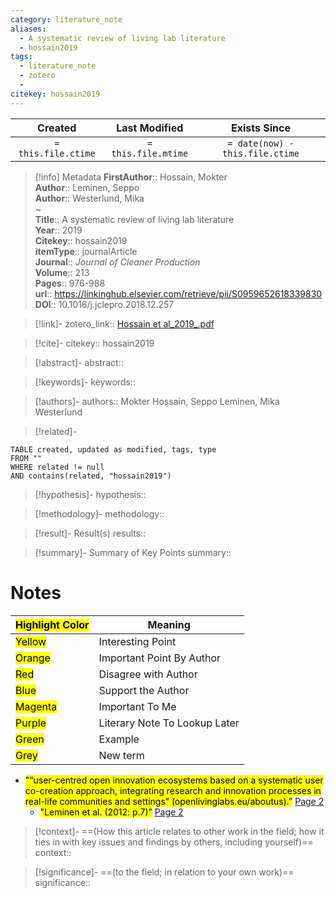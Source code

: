 ```yaml
---
category: literature_note
aliases: 
  - A systematic review of living lab literature
  - hossain2019
tags:
  - literature_note
  - zotero
  - 
citekey: hossain2019
---
```


|       Created       |    Last Modified    |          Exists Since           |
| :-----------------: | :-----------------: | :-----------------------------: |
| `= this.file.ctime` | `= this.file.mtime` | `= date(now) - this.file.ctime` |
>[!info] Metadata
> **FirstAuthor**:: Hossain, Mokter  
> **Author**:: Leminen, Seppo  
> **Author**:: Westerlund, Mika  
~    
> **Title**:: A systematic review of living lab literature  
> **Year**:: 2019   
> **Citekey**:: hossain2019  
> **itemType**:: journalArticle  
> **Journal**:: *Journal of Cleaner Production*  
> **Volume**:: 213   
> **Pages**:: 976-988  
> **url**:: https://linkinghub.elsevier.com/retrieve/pii/S0959652618339830
> **DOI**:: 10.1016/j.jclepro.2018.12.257    

> [!link]-
> zotero_link:: [Hossain et al_2019_.pdf](zotero://select/groups/551660/items/25RF5LWR)

> [!cite]-
> citekey:: hossain2019

> [!abstract]-
> abstract:: 

> [!keywords]-
> keywords:: 

> [!authors]-
> authors:: Mokter Hossain, Seppo Leminen, Mika Westerlund

> [!related]-

```dataview
TABLE created, updated as modified, tags, type
FROM ""
WHERE related != null
AND contains(related, "hossain2019")
```

> [!hypothesis]-
> hypothesis:: 

> [!methodology]- 
> methodology:: 

> [!result]- Result(s) 
> results::

> [!summary]- Summary of Key Points
> summary:: 

# Notes

| <mark class="hltr-grey">Highlight Color</mark> | Meaning                       |
| ---------------------------------------------- | ----------------------------- |
| <mark class="hltr-yellow">Yellow</mark>        | Interesting Point             |
| <mark class="hltr-orange">Orange</mark>        | Important Point By Author     |
| <mark class="hltr-red">Red</mark>              | Disagree with Author          |
| <mark class="hltr-blue">Blue</mark>            | Support the Author            |
| <mark class="hltr-magenta">Magenta</mark>      | Important To Me               |
| <mark class="hltr-purple">Purple</mark>        | Literary Note To Lookup Later |
| <mark class="hltr-green">Green</mark>          | Example                       |
| <mark class="hltr-grey">Grey</mark>            | New term                      |

- <mark class="hltr-yellow">"“user-centred open innovation ecosystems based on a systematic user co-creation approach, integrating research and innovation processes in real-life communities and settings” (openlivinglabs.eu/aboutus).”</mark> [Page 2](zotero://open-pdf/library/items/25RF5LWR?page=2&annotation=NHTLYAZA) 
	- <mark class="hltr-red">"Leminen et al. (2012: p.7)”</mark> [Page 2](zotero://open-pdf/library/items/25RF5LWR?page=2&annotation=HQIS4XY4) 

> [!context]-
> ==(How this article relates to other work in the field; how it ties in with key issues and findings by others, including yourself)==
> context:: 

> [!significance]-
> ==(to the field; in relation to your own work)==
> significance:: 